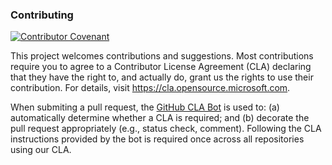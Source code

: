 ### Contributing

[![Contributor Covenant](https://img.shields.io/badge/Contributor%20Covenant-2.1-4baaaa.svg)](code_of_conduct.md)

This project welcomes contributions and suggestions. Most contributions require you to agree to a Contributor License Agreement (CLA) declaring that they have the right to, and actually do, grant us the rights to use their contribution. For details, visit https://cla.opensource.microsoft.com.

When submiting a pull request, the [GitHub CLA Bot](https://github.com/apps/cla-bot) is used to: (a) automatically determine whether a CLA is required; and (b) decorate the pull request appropriately (e.g., status check, comment). Following the CLA instructions provided by the bot is required once across all repositories using our CLA.


